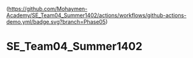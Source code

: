 (https://github.com/Mohaymen-Academy/SE_Team04_Summer1402/actions/workflows/github-actions-demo.yml/badge.svg?branch=Phase05)
# SE_Team04_Summer1402
